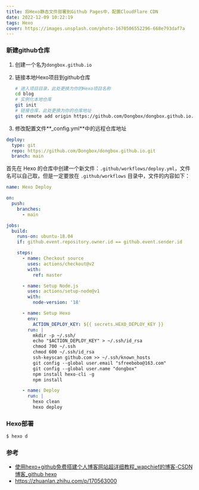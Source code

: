 ```yaml
---
title: 将Hexo静态文件部署到Github Pages中，配置CloudFlare CDN
date: 2022-12-09 10:22:19
tags: Hexo
cover: https://images.unsplash.com/photo-1670506552296-668e793daf7a
---
```


### 新建github仓库

1. 创建一个名为`dongbox.github.io`

2. 链接本地Hexo项目到github仓库
   
   ```bash
   # 进入项目目录，此处更换为你的Hexo项目名称
   cd blog
   # 实例化本地仓库
   git init
   # 链接仓库，此处更换为你的仓库地址
   git remote add origin https://github.com/Dongbox/dongbox.github.io.git
   ```

3. 修改配置文件**_config.yml**中的远程仓库地址

```yml
deploy:
  type: git
  repo: https://github.com/Dongbox/dongbox.github.io.git
  branch: main
```



首先在 Hexo 的仓库中创建一个新文件：`.github/workflows/deploy.yml`，文件名可以自己取，但是一定要放在 `.github/workflows` 目录中，文件的内容如下：

```yml
name: Hexo Deploy

on:
  push:
    branches:
      - main

jobs:
  build:
    runs-on: ubuntu-18.04
    if: github.event.repository.owner.id == github.event.sender.id

    steps:
      - name: Checkout source
        uses: actions/checkout@v2
        with:
          ref: master

      - name: Setup Node.js
        uses: actions/setup-node@v1
        with:
          node-version: '18'

      - name: Setup Hexo
        env:
          ACTION_DEPLOY_KEY: ${{ secrets.HEXO_DEPLOY_KEY }}
        run: |
          mkdir -p ~/.ssh/
          echo "$ACTION_DEPLOY_KEY" > ~/.ssh/id_rsa
          chmod 700 ~/.ssh
          chmod 600 ~/.ssh/id_rsa
          ssh-keyscan github.com >> ~/.ssh/known_hosts
          git config --global user.email "sfreebobo@163.com"
          git config --global user.name "dongbox"
          npm install hexo-cli -g
          npm install

      - name: Deploy
        run: |
          hexo clean
          hexo deploy
```

### Hexo部署

```bash
$ hexo d
```

### 参考

- [使用hexo+github免费搭建个人博客网站超详细教程_wapchief的博客-CSDN博客_github hexo](https://blog.csdn.net/wapchief/article/details/54602515)
- https://zhuanlan.zhihu.com/p/170563000
